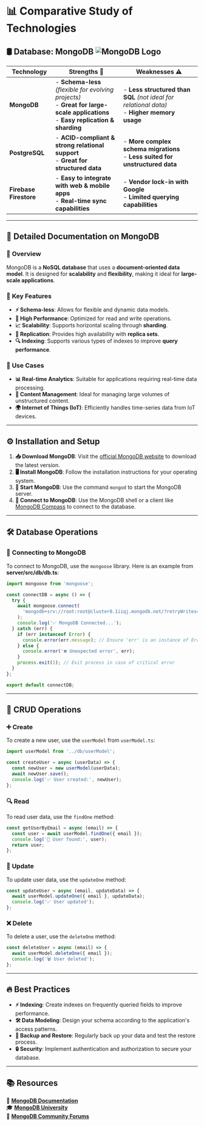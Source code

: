 # 📊 Comparative Study of Technologies

## 🛢️ **Database: MongoDB** ![MongoDB Logo](https://img.shields.io/badge/MongoDB-47A248?logo=mongodb&logoColor=white)

| Technology           | Strengths 🚀 | Weaknesses ⚠️ |
|----------------------|-------------|---------------|
| **MongoDB**         | - **Schema-less** *(flexible for evolving projects)*<br> - **Great for large-scale applications**<br> - **Easy replication & sharding** | - **Less structured than SQL** *(not ideal for relational data)*<br> - **Higher memory usage** |
| **PostgreSQL**      | - **ACID-compliant & strong relational support**<br> - **Great for structured data** | - **More complex schema migrations**<br> - **Less suited for unstructured data** |
| **Firebase Firestore** | - **Easy to integrate with web & mobile apps**<br> - **Real-time sync capabilities** | - **Vendor lock-in with Google**<br> - **Limited querying capabilities** |

---

## 📖 **Detailed Documentation on MongoDB**

### 📌 **Overview**
MongoDB is a **NoSQL database** that uses a **document-oriented data model**. It is designed for **scalability** and **flexibility**, making it ideal for **large-scale applications**.

### 🔑 **Key Features**
- **⚡ Schema-less**: Allows for flexible and dynamic data models.
- **🚀 High Performance**: Optimized for read and write operations.
- **📈 Scalability**: Supports horizontal scaling through **sharding**.
- **🔄 Replication**: Provides high availability with **replica sets**.
- **🔍 Indexing**: Supports various types of indexes to improve **query performance**.

### 🎯 **Use Cases**
- **📊 Real-time Analytics**: Suitable for applications requiring real-time data processing.
- **📝 Content Management**: Ideal for managing large volumes of unstructured content.
- **🌍 Internet of Things (IoT)**: Efficiently handles time-series data from IoT devices.

---

## ⚙️ **Installation and Setup**

1. **📥 Download MongoDB**: Visit the [official MongoDB website](https://www.mongodb.com/try/download/community) to download the latest version.
2. **🖥️ Install MongoDB**: Follow the installation instructions for your operating system.
3. **🚀 Start MongoDB**: Use the command `mongod` to start the MongoDB server.
4. **🔗 Connect to MongoDB**: Use the MongoDB shell or a client like [MongoDB Compass](https://www.mongodb.com/products/compass) to connect to the database.

---

## 🛠️ **Database Operations**

### 🔗 **Connecting to MongoDB**
To connect to MongoDB, use the `mongoose` library. Here is an example from **server/src/db/db.ts**:

```ts
import mongoose from 'mongoose';

const connectDB = async () => {
  try {
    await mongoose.connect(
      'mongodb+srv://root:root@cluster0.1iiqj.mongodb.net/?retryWrites=true&w=majority&appName=Cluster0'
    );
    console.log('✅ MongoDB Connected...');
  } catch (err) {
    if (err instanceof Error) {
      console.error(err.message); // Ensure 'err' is an instance of Error
    } else {
      console.error('❌ Unexpected error', err);
    }
    process.exit(1); // Exit process in case of critical error
  }
};

export default connectDB;
```

---

## 📝 **CRUD Operations**

### ➕ **Create**
To create a new user, use the `userModel` from `userModel.ts`:

```ts
import userModel from '../db/userModel';

const createUser = async (userData) => {
  const newUser = new userModel(userData);
  await newUser.save();
  console.log('✅ User created:', newUser);
};
```

### 🔍 **Read**
To read user data, use the `findOne` method:

```ts
const getUserByEmail = async (email) => {
  const user = await userModel.findOne({ email });
  console.log('🔎 User found:', user);
  return user;
};
```

### 🔄 **Update**
To update user data, use the `updateOne` method:

```ts
const updateUser = async (email, updateData) => {
  await userModel.updateOne({ email }, updateData);
  console.log('✅ User updated');
};
```

### ❌ **Delete**
To delete a user, use the `deleteOne` method:

```ts
const deleteUser = async (email) => {
  await userModel.deleteOne({ email });
  console.log('🗑️ User deleted');
};
```

---

## 🔥 **Best Practices**

- **⚡ Indexing**: Create indexes on frequently queried fields to improve performance.
- **🛠️ Data Modeling**: Design your schema according to the application's access patterns.
- **📀 Backup and Restore**: Regularly back up your data and test the restore process.
- **🔒 Security**: Implement authentication and authorization to secure your database.

---

## 📚 **Resources**

📖 **[MongoDB Documentation](https://www.mongodb.com/docs/)**  
🎓 **[MongoDB University](https://university.mongodb.com/)**  
💬 **[MongoDB Community Forums](https://www.mongodb.com/community/forums/)**  
